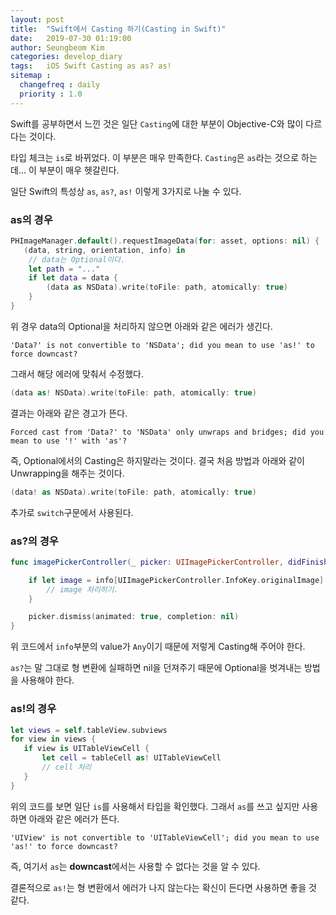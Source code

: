 ```yaml
---
layout: post
title:  "Swift에서 Casting 하기(Casting in Swift)"
date:   2019-07-30 01:19:00
author: Seungbeom Kim
categories: develop_diary
tags:	iOS Swift Casting as as? as!
sitemap :
  changefreq : daily
  priority : 1.0
---
```


Swift를 공부하면서 느낀 것은 일단 `Casting`에 대한 부분이 Objective-C와 많이 다르다는 것이다.

타입 체크는 `is`로 바뀌었다. 이 부분은 매우 만족한다.
`Casting`은 `as`라는 것으로 하는데... 이 부분이 매우 헷갈린다.

일단 Swift의 특성상 `as`, `as?`, `as!` 이렇게 3가지로 나눌 수 있다.

### as의 경우

```Swift
PHImageManager.default().requestImageData(for: asset, options: nil) {
   (data, string, orientation, info) in
    // data는 Optional이다.
    let path = "..."
    if let data = data {
        (data as NSData).write(toFile: path, atomically: true)
    }
}
```

위 경우 data의 Optional을 처리하지 않으면 아래와 같은 에러가 생긴다.

    'Data?' is not convertible to 'NSData'; did you mean to use 'as!' to force downcast?

그래서 해당 에러에 맞춰서 수정했다.

```Swift
(data as! NSData).write(toFile: path, atomically: true)
```

결과는 아래와 같은 경고가 뜬다.

    Forced cast from 'Data?' to 'NSData' only unwraps and bridges; did you mean to use '!' with 'as'?

즉, Optional에서의 Casting은 하지말라는 것이다. 결국 처음 방법과 아래와 같이 Unwrapping을 해주는 것이다.

```Swift
(data! as NSData).write(toFile: path, atomically: true)
```

추가로 `switch`구문에서 사용된다.

### as?의 경우

```Swift
func imagePickerController(_ picker: UIImagePickerController, didFinishPickingMediaWithInfo info: [UIImagePickerController.InfoKey : Any]) {

    if let image = info[UIImagePickerController.InfoKey.originalImage] as? UIImage {
        // image 처리히기.
    }

    picker.dismiss(animated: true, completion: nil)
}
```

위 코드에서 `info`부분의 value가 `Any`이기 때문에 저렇게 Casting해 주어야 한다.

`as?`는 말 그대로 형 변환에 실패하면 nil을 던져주기 때문에 Optional을 벗겨내는 방법을 사용해야 한다.

### as!의 경우

```Swift
let views = self.tableView.subviews
for view in views {
   if view is UITableViewCell {
       let cell = tableCell as! UITableViewCell
       // cell 처리
   }
}
```

위의 코드를 보면 일단 `is`를 사용해서 타입을 확인했다. 그래서 `as`를 쓰고 싶지만 사용하면 아래와 같은 에러가 뜬다.

    'UIView' is not convertible to 'UITableViewCell'; did you mean to use 'as!' to force downcast?

즉, 여기서 `as`는 **downcast**에서는 사용할 수 없다는 것을 알 수 있다.

결론적으로 `as!`는 형 변환에서 에러가 나지 않는다는 확신이 든다면 사용하면 좋을 것 같다.
